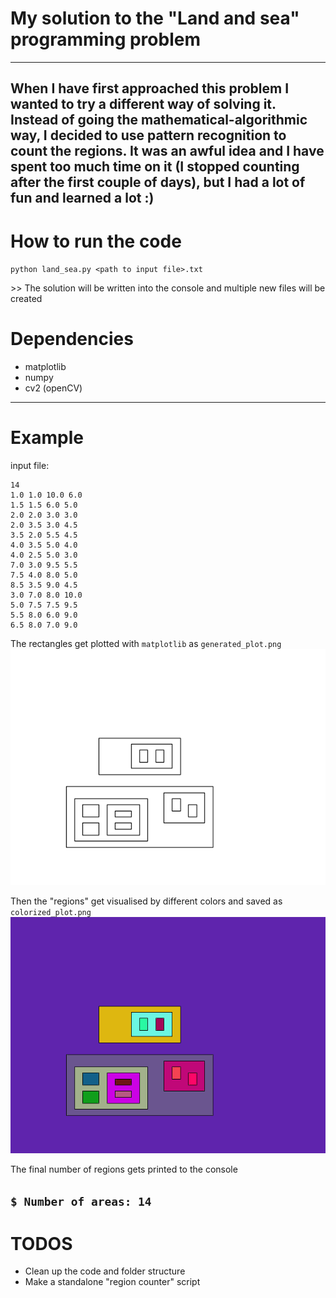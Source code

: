 # My solution to the "Land and sea" programming problem
----
When I have first approached this problem I wanted to try a different way of solving it. Instead of going the mathematical-algorithmic way, I decided to use pattern recognition to count the regions. It was an awful idea and I have spent too much time on it (I stopped counting after the first couple of days), but I had a lot of fun and learned a lot :)
----
# How to run the code
`python land_sea.py <path to input file>.txt`

\>\> The solution will be written into the console and multiple new files will be created
# Dependencies
* matplotlib
* numpy
* cv2 (openCV)
---
# Example
input file:
```
14  
1.0 1.0 10.0 6.0  
1.5 1.5 6.0 5.0
2.0 2.0 3.0 3.0
2.0 3.5 3.0 4.5
3.5 2.0 5.5 4.5
4.0 3.5 5.0 4.0
4.0 2.5 5.0 3.0
7.0 3.0 9.5 5.5
7.5 4.0 8.0 5.0
8.5 3.5 9.0 4.5
3.0 7.0 8.0 10.0
5.0 7.5 7.5 9.5
5.5 8.0 6.0 9.0
6.5 8.0 7.0 9.0
```
The rectangles get plotted with `matplotlib` as `generated_plot.png`
![generated_plot](images/generated_plot.png)

Then the "regions" get visualised by different colors and saved as `colorized_plot.png`
![colorized_plot](images/colorized_plot.png)

The final number of regions gets printed to the console

`$ Number of areas: 14`
----
# TODOS
* Clean up the code and folder structure
* Make a standalone "region counter" script
